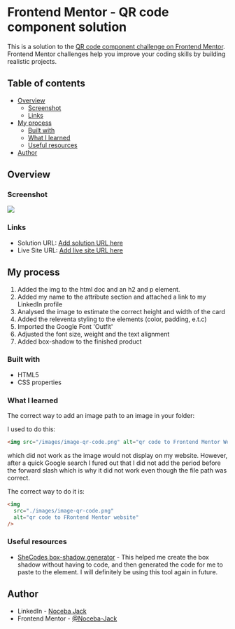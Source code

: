 # Frontend Mentor - QR code component solution

This is a solution to the [QR code component challenge on Frontend Mentor](https://www.frontendmentor.io/challenges/qr-code-component-iux_sIO_H). Frontend Mentor challenges help you improve your coding skills by building realistic projects.

## Table of contents

- [Overview](#overview)
  - [Screenshot](#screenshot)
  - [Links](#links)
- [My process](#my-process)
  - [Built with](#built-with)
  - [What I learned](#what-i-learned)
  - [Useful resources](#useful-resources)
- [Author](#author)

## Overview

### Screenshot

![](./images/Web%20capture_18-1-2024_212314_.jpeg)

### Links

- Solution URL: [Add solution URL here](https://your-solution-url.com)
- Live Site URL: [Add live site URL here](https://your-live-site-url.com)

## My process

1. Added the img to the html doc and an h2 and p element.
2. Added my name to the attribute section and attached a link to my LinkedIn profile
3. Analysed the image to estimate the correct height and width of the card
4. Added the releventa styling to the elements (color, padding, e.t.c)
5. Imported the Google Font 'Outfit'
6. Adjusted the font size, weight and the text alignment
7. Added box-shadow to the finished product

### Built with

- HTML5
- CSS properties

### What I learned

The correct way to add an image path to an image in your folder:

I used to do this:

```html
<img src="/images/image-qr-code.png" alt="qr code to Frontend Mentor Website" />
```

which did not work as the image would not display on my website. However, after a quick Google search I fured out that I did not add the period before the forward slash which is why it did not work even though the file path was correct.

The correct way to do it is:

```html
<img
  src="./images/image-qr-code.png"
  alt="qr code to FRontend Mentor website"
/>
```

### Useful resources

- [SheCodes box-shadow generator](https://www.example.com) - This helped me create the box shadow without having to code, and then generated the code for me to paste to the element. I will definitely be using this tool again in future.

## Author

- LinkedIn - [Noceba Jack](www.linkedin.com/in/noceba-jack)
- Frontend Mentor - [@Noceba-Jack](https://www.frontendmentor.io/profile/Noceba-Jack)
